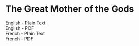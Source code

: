 # The Great Mother of the Gods

[English - Plain Text](full-text-english.md)  
English - PDF  
French - Plain Text  
French - PDF  
